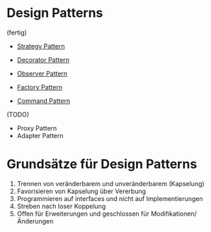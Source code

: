 # Design Patterns

(fertig)

* [Strategy Pattern](StrategyPattern)
* [Decorator Pattern](DecoratorPattern)
* [Observer Pattern](ObserverPattern)
* [Factory Pattern](FactoryPattern)

* [Command Pattern](CommandPattern)

(TODO)


* Proxy Pattern
* Adapter Pattern


# Grundsätze für Design Patterns

1) Trennen von veränderbarem und unveränderbarem (Kapselung)
1) Favorisieren von Kapselung über Vererbung
1) Programmieren auf interfaces und nicht auf Implementierungen
1) Streben nach loser Koppelung
1) Offen für Erweiterungen und geschlossen für Modifikationen/Änderungen
